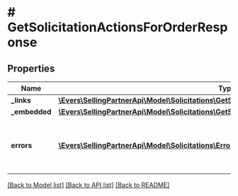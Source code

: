 # # GetSolicitationActionsForOrderResponse

## Properties

Name | Type | Description | Notes
------------ | ------------- | ------------- | -------------
**_links** | [**\Evers\SellingPartnerApi\Model\Solicitations\GetSolicitationActionsForOrderResponseLinks**](GetSolicitationActionsForOrderResponseLinks.md) |  | [optional]
**_embedded** | [**\Evers\SellingPartnerApi\Model\Solicitations\GetSolicitationActionsForOrderResponseEmbedded**](GetSolicitationActionsForOrderResponseEmbedded.md) |  | [optional]
**errors** | [**\Evers\SellingPartnerApi\Model\Solicitations\Error[]**](Error.md) | A list of error responses returned when a request is unsuccessful. | [optional]

[[Back to Model list]](../../README.md#models) [[Back to API list]](../../README.md#endpoints) [[Back to README]](../../README.md)
